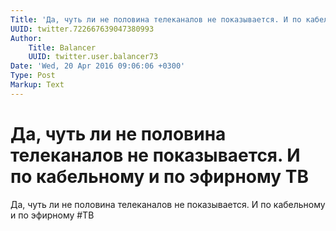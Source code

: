 ```yaml
---
Title: 'Да, чуть ли не половина телеканалов не показывается. И по кабельному и по эфирному ТВ'
UUID: twitter.722667639047380993
Author:
    Title: Balancer
    UUID: twitter.user.balancer73
Date: 'Wed, 20 Apr 2016 09:06:06 +0300'
Type: Post
Markup: Text
---
```


# Да, чуть ли не половина телеканалов не показывается. И по кабельному и по эфирному ТВ

Да, чуть ли не половина телеканалов не показывается. И по
кабельному и по эфирному #ТВ